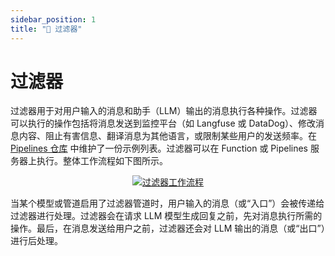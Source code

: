 ```yaml
---
sidebar_position: 1
title: "🚰 过滤器"
---
```


# 过滤器

过滤器用于对用户输入的消息和助手（LLM）输出的消息执行各种操作。过滤器可以执行的操作包括将消息发送到监控平台（如 Langfuse 或 DataDog）、修改消息内容、阻止有害信息、翻译消息为其他语言，或限制某些用户的发送频率。在 [Pipelines 仓库](https://github.com/open-webui/pipelines/tree/main/examples/filters) 中维护了一份示例列表。过滤器可以在 Function 或 Pipelines 服务器上执行。整体工作流程如下图所示。

<p align="center">
  <a href="#">
    <img src="/img/pipelines/filters.png" alt="过滤器工作流程" />
  </a>
</p>

当某个模型或管道启用了过滤器管道时，用户输入的消息（或“入口”）会被传递给过滤器进行处理。过滤器会在请求 LLM 模型生成回复之前，先对消息执行所需的操作。最后，在消息发送给用户之前，过滤器还会对 LLM 输出的消息（或“出口”）进行后处理。
